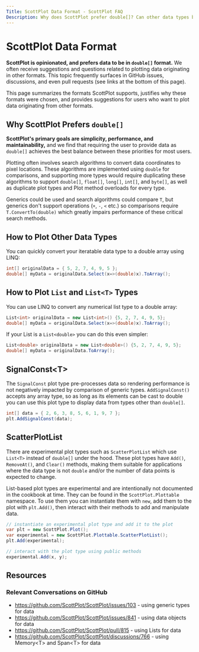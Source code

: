```yaml
---
Title: ScottPlot Data Format - ScottPlot FAQ
Description: Why does ScottPlot prefer double[]? Can other data types be used?
---
```


# ScottPlot Data Format

**ScottPlot is opinionated, and prefers data to be in `double[]` format.** We often receive suggestions and questions related to plotting data originating in other formats. This topic frequently surfaces in GitHub issues, discussions, and even pull requests (see links at the bottom of this page). 

This page summarizes the formats ScottPlot supports, justifies why these formats were chosen, and provides suggestions for users who want to plot data originating from other formats.

## Why ScottPlot Prefers `double[]`

**ScottPlot's primary goals are simplicity, performance, and maintainability,** and we find that requiring the user to provide data as `double[]` achieves the best balance between these priorities for most users.

Plotting often involves search algorithms to convert data coordinates to pixel locations. These algorithms are implemented using `double` for comparisons, and supporting more types would require duplicating these algorithms to support `double[]`, `float[]`, `long[]`, `int[]`, and `byte[]`, as well as duplicate plot types and Plot method overloads for every type. 

Generics could be used and search algorithms could compare `T`, but generics don't support operations (`+`, `-`, `<` etc.) so comparisons require `T.ConvertTo(double)` which greatly impairs performance of these critical search methods.

## How to Plot Other Data Types

You can quickly convert your iteratable data type to a double array using LINQ:

```cs
int[] originalData = { 5, 2, 7, 4, 9, 5 };
double[] myData = originalData.Select(x=>(double)x).ToArray();
```

## How to Plot `List` and `List<T>` Types

You can use LINQ to convert any numerical list type to a double array:

```cs
List<int> originalData = new List<int>() {5, 2, 7, 4, 9, 5};
double[] myData = originalData.Select(x=>(double)x).ToArray();
```

If your List is a `List<double>` you can do this even simpler:

```cs
List<double> originalData = new List<double>() {5, 2, 7, 4, 9, 5};
double[] myData = originalData.ToArray();
```

## SignalConst&lt;T&gt;

The `SignalConst` plot type pre-processes data so rendering performance is not negatively impacted by comparison of generic types. `AddSignalConst()` accepts any array type, so as long as its elements can be cast to double you can use this plot type to display data from types other than `double[]`.

```cs
int[] data = { 2, 6, 3, 8, 5, 6, 1, 9, 7 };
plt.AddSignalConst(data);
```

## ScatterPlotList

There are experimental plot types such as `ScatterPlotList` which use `List<T>` instead of `double[]` under the hood. These plot types have `Add()`, `RemoveAt()`, and `Clear()` methods, making them suitable for applications where the data type is not `double` and/or the number of data points is expected to change.

List-based plot types are experimental and are intentionally not documented in the cookbook at time. They can be found in the `ScottPlot.Plottable` namespace. To use them you can instantiate them with `new`, add them to the plot with `plt.Add()`, then interact with their methods to add and manipulate data.

```cs
// instantiate an experimental plot type and add it to the plot
var plt = new ScottPlot.Plot();
var experimental = new ScottPlot.Plottable.ScatterPlotList();
plt.Add(experimental);

// interact with the plot type using public methods
experimental.Add(x, y);
```

## Resources

### Relevant Conversations on GitHub
* https://github.com/ScottPlot/ScottPlot/issues/103 - using generic types for data
* https://github.com/ScottPlot/ScottPlot/issues/841 - using data objects for data
* https://github.com/ScottPlot/ScottPlot/pull/815 - using Lists for data
* https://github.com/ScottPlot/ScottPlot/discussions/766 - using Memory&lt;T&gt; and Span&lt;T&gt; for data